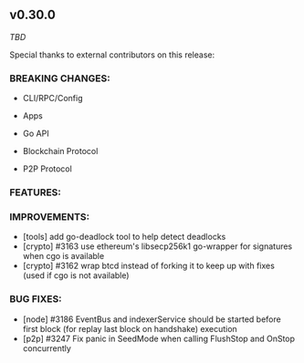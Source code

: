 ## v0.30.0

*TBD*

Special thanks to external contributors on this release:

### BREAKING CHANGES:

* CLI/RPC/Config

* Apps

* Go API

* Blockchain Protocol

* P2P Protocol

### FEATURES:

### IMPROVEMENTS:
- [tools] add go-deadlock tool to help detect deadlocks
- [crypto] \#3163 use ethereum's libsecp256k1 go-wrapper for signatures when cgo is available
- [crypto] \#3162 wrap btcd instead of forking it to keep up with fixes (used if cgo is not available)

### BUG FIXES:
- [node] \#3186 EventBus and indexerService should be started before first block (for replay last block on handshake) execution
- [p2p] \#3247 Fix panic in SeedMode when calling FlushStop and OnStop
  concurrently
